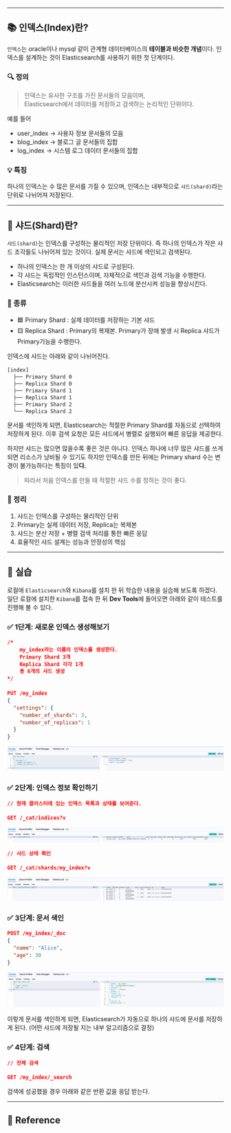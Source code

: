   
---  
## 📚 인덱스(Index)란?<br>  
`인덱스`는 oracle이나 mysql 같이 관계형 데이터베이스의 **테이블과 비슷한 개념**이다. 인덱스를 설계하는 것이 Elasticsearch를 사용하기 위한 첫 단계이다.  
  
### 🔍 정의 <br>  
> 인덱스는 유사한 구조를 가진 문서들의 모음이며,  
Elasticsearch에서 데이터를 저장하고 검색하는 논리적인 단위이다.  
  
  
예를 들어  
* user_index → 사용자 정보 문서들의 모음  
* blog_index → 블로그 글 문서들의 집합  
* log_index → 시스템 로그 데이터 문서들의 집합  
  
### 💡 특징<br>  
하나의 인덱스는 수 많은 문서를 가질 수 있으며, 인덱스는 내부적으로 `샤드(shard)`라는 단위로 나뉘어져 저장된다.  
  
---  
## 🧩 샤드(Shard)란?<br>  
`샤드(shard)`는 인덱스를 구성하는 물리적인 저장 단위이다. 즉 하나의 인덱스가 작은 샤드 조각들도 나뉘어져 있는 것이다. 실제 문서는 샤드에 색인되고 검색된다.  
* 하나의 인덱스는 한 개 이상의 샤드로 구성된다.  
* 각 샤드는 독립적인 인스턴스이며, 자체적으로 색인과 검색 기능을 수행한다.  
* Elasticsearch는 이러한 샤드들을 여러 노드에 분산시켜 성능을 향상시킨다.  
  
### 🧱 종류<br>  
* 🟦 Primary Shard : 실제 데이터를 저장하는 기본 샤드  
* 🟨 Replica Shard : Primary의 복재본. Primary가 장애 발생 시 Replica 샤드가 Primary기능을 수행한다.  
  
인덱스에 샤드는 아래와 같이 나뉘어진다.  
```plain text  
[index]
  ├── Primary Shard 0
  ├── Replica Shard 0
  ├── Primary Shard 1
  ├── Replica Shard 1
  ├── Primary Shard 2
  └── Replica Shard 2  
```  
  
문서를 색인하게 되면, Elasticsearch는 적절한 Primary Shard를 자동으로 선택하여 저장하게 된다. 이후 검색 요청은 모든 샤드에서 병렬로 실행되어 빠른 응답을 제공한다.  
  
하지만 샤드는 많으면 많을수록 좋은 것은 아니다. 인덱스 하나에 너무 많은 샤드를 쓰게 되면 리소스가 낭비될 수 있기도 하지만 인덱스를 만든 뒤에는 Primary shard 수는 변경이 불가능하다는 특징이 있**다.**  
> 따라서 처음 인덱스를 만들 때 적절한 샤드 수를 정하는 것이 좋다.  
  
  
### 🧠 정리<br>  
1. 샤드는 인덱스를 구성하는 물리적인 단위  
1. Primary는 실제 데이터 저장, Replica는 복제본  
1. 샤드는 분산 저장 + 병렬 검색 처리를 통한 빠른 응답  
1. 효율적인 샤드 설계는 성능과 안정성의 핵심  
  
---  
## 🚩 실습<br>  
로컬에 `Elasticsearch`와 `Kibana`를 설치 한 뒤 학습한 내용을 실습해 보도록 하겠다.  
일단 로컬에 설치한 `Kibana`를 접속 한 뒤 **Dev Tools**에 들어오면 아래와 같이 테스트를 진행해 볼 수 있다.  
### ✅ 1단계: 새로운 인덱스 생성해보기<br>  
```json  
/*
	my_index라는 이름의 인덱스를 생성한다.
	Primary Shard 3개
	Replica Shard 각각 1개
	총 6개의 샤드 생성
*/

PUT /my_index
{
  "settings": {
    "number_of_shards": 3,
    "number_of_replicas": 1
  }
}  
```  
![IMAGE](https://raw.githubusercontent.com/nogi-bot/resources/main/jeygeon/images/e7e0baeb-1a11-4d9c-9806-772f8d1c7212-image.png)  
  
### ✅ 2단계: 인덱스 정보 확인하기<br>  
```json  
// 현재 클러스터에 있는 인덱스 목록과 상태를 보여준다.

GET /_cat/indices?v  
```  
![IMAGE](https://raw.githubusercontent.com/nogi-bot/resources/main/jeygeon/images/0aa1b768-3e66-4f2b-9bdd-694e32af6798-image.png)  
  
```json  
// 샤드 상태 확인

GET /_cat/shards/my_index?v  
```  
![IMAGE](https://raw.githubusercontent.com/nogi-bot/resources/main/jeygeon/images/be47ddde-ab57-4a88-bc63-ea3ae4c5e02a-image.png)  
  
### ✅ 3단계: 문서 색인<br>  
```json  
POST /my_index/_doc
{
  "name": "Alice",
  "age": 30
}  
```  
![IMAGE](https://raw.githubusercontent.com/nogi-bot/resources/main/jeygeon/images/a1b81832-23ea-42d9-860f-26665536f93a-image.png)  
  
이렇게 문서를 색인하게 되면, Elasticsearch가 자동으로 하나의 샤드에 문서를 저장하게 된다. (어떤 샤드에 저장될 지는 내부 알고리즘으로 결정)  
  
  
  
### ✅ 4단계: 검색<br>  
```json  
// 전체 검색

GET /my_index/_search  
```  
  
검색에 성공했을 경우 아래와 같은 반환 값을 응답 받는다.  
  
  
---  
## 📌 Reference<br>  
  
  
